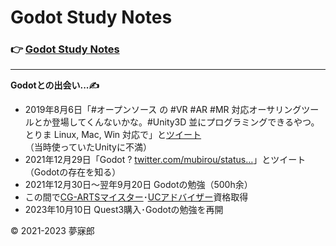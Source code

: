 # Godot Study Notes<a id="TOP"></a>

### 👉 [Godot Study Notes](./study_notes.md)

***

**Godotとの出会い...✍**  
* 2019年8月6日「#オープンソース の #VR #AR #MR 対応オーサリングツールとか登場してくんないかな。#Unity3D 並にプログラミングできるやつ。とりま Linux, Mac, Win 対応で」と[ツイート](https://twitter.com/mubirou/status/1158626565040721921)（当時使っていたUnityに不満）  
* 2021年12月29日「Godot ? [twitter.com/mubirou/status…](https://twitter.com/mubirou/status/1158626565040721921)」とツイート（Godotの存在を知る）  
* 2021年12月30日～翌年9月20日 Godotの勉強（500h余）  
* この間で[CG-ARTSマイスター](https://www.cgarts.or.jp/v1/kentei/meister/)･[UCアドバイザー](https://www.aft.or.jp/pages/feature/uc)資格取得  
* 2023年10月10日 Quest3購入･Godotの勉強を再開  

© 2021-2023 夢寐郎
